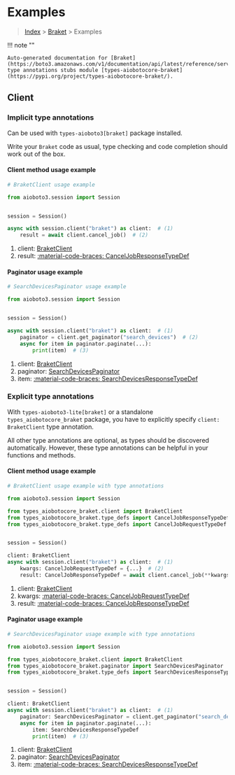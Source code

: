 # Examples

> [Index](../README.md) > [Braket](./README.md) > Examples

!!! note ""

    Auto-generated documentation for [Braket](https://boto3.amazonaws.com/v1/documentation/api/latest/reference/services/braket.html#braket)
    type annotations stubs module [types-aiobotocore-braket](https://pypi.org/project/types-aiobotocore-braket/).

## Client

### Implicit type annotations

Can be used with `types-aioboto3[braket]` package installed.

Write your `Braket` code as usual,
type checking and code completion should work out of the box.



#### Client method usage example

```python
# BraketClient usage example

from aioboto3.session import Session


session = Session()

async with session.client("braket") as client:  # (1)
    result = await client.cancel_job()  # (2)
```

1. client: [BraketClient](./client.md)
2. result: [:material-code-braces: CancelJobResponseTypeDef](./type_defs.md#canceljobresponsetypedef)



#### Paginator usage example

```python
# SearchDevicesPaginator usage example

from aioboto3.session import Session


session = Session()

async with session.client("braket") as client:  # (1)
    paginator = client.get_paginator("search_devices")  # (2)
    async for item in paginator.paginate(...):
        print(item)  # (3)
```

1. client: [BraketClient](./client.md)
2. paginator: [SearchDevicesPaginator](./paginators.md#searchdevicespaginator)
3. item: [:material-code-braces: SearchDevicesResponseTypeDef](./type_defs.md#searchdevicesresponsetypedef)




### Explicit type annotations

With `types-aioboto3-lite[braket]`
or a standalone `types_aiobotocore_braket` package, you have to explicitly specify
`client: BraketClient` type annotation.

All other type annotations are optional, as types should be discovered automatically.
However, these type annotations can be helpful in your functions and methods.


#### Client method usage example

```python
# BraketClient usage example with type annotations

from aioboto3.session import Session

from types_aiobotocore_braket.client import BraketClient
from types_aiobotocore_braket.type_defs import CancelJobResponseTypeDef
from types_aiobotocore_braket.type_defs import CancelJobRequestTypeDef


session = Session()

client: BraketClient
async with session.client("braket") as client:  # (1)
    kwargs: CancelJobRequestTypeDef = {...}  # (2)
    result: CancelJobResponseTypeDef = await client.cancel_job(**kwargs)  # (3)
```

1. client: [BraketClient](./client.md)
2. kwargs: [:material-code-braces: CancelJobRequestTypeDef](./type_defs.md#canceljobrequesttypedef)
3. result: [:material-code-braces: CancelJobResponseTypeDef](./type_defs.md#canceljobresponsetypedef)



#### Paginator usage example

```python
# SearchDevicesPaginator usage example with type annotations

from aioboto3.session import Session

from types_aiobotocore_braket.client import BraketClient
from types_aiobotocore_braket.paginator import SearchDevicesPaginator
from types_aiobotocore_braket.type_defs import SearchDevicesResponseTypeDef


session = Session()

client: BraketClient
async with session.client("braket") as client:  # (1)
    paginator: SearchDevicesPaginator = client.get_paginator("search_devices")  # (2)
    async for item in paginator.paginate(...):
        item: SearchDevicesResponseTypeDef
        print(item)  # (3)
```

1. client: [BraketClient](./client.md)
2. paginator: [SearchDevicesPaginator](./paginators.md#searchdevicespaginator)
3. item: [:material-code-braces: SearchDevicesResponseTypeDef](./type_defs.md#searchdevicesresponsetypedef)




